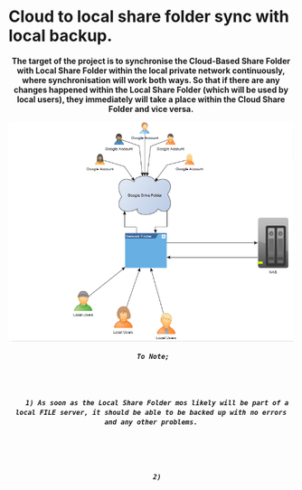 <html>
   
 <head>
  
  # Cloud to local share folder sync with local backup.

<body>
  <center>
    
   <b>
  The target of the project is to synchronise the Cloud-Based Share Folder with Local Share Folder within the local private network continuously, where synchronisation will work both ways. So that if there are any changes happened within the Local Share Folder (which will be used by local users), they immediately will take a place within the Cloud Share Folder and vice versa.<p>

 <img src="https://raw.githubusercontent.com/ilyaochnev/Cloud-based-Share-Folder-to-Local-Network-and-Local-Backup-Synchronisation./master/Visual%20Scheme.png">
 
<code> <em>To Note;
  
<kbd>
  <b>
   1) As soon as the Local Share Folder mos likely will be part of a local FILE server, it should be able to be backed up with no errors and any other problems.
 <p>
   <p>
   2)
  </kbd>
</html>
